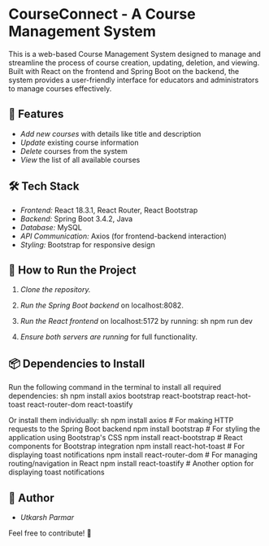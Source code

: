 # CourseConnect - A Course Management System

This is a web-based Course Management System designed to manage and streamline the process of course creation, updating, deletion, and viewing. Built with React on the frontend and Spring Boot on the backend, the system provides a user-friendly interface for educators and administrators to manage courses effectively.

## 🚀 Features
- *Add new courses* with details like title and description
- *Update* existing course information
- *Delete* courses from the system
- *View* the list of all available courses

## 🛠 Tech Stack
- *Frontend:* React 18.3.1, React Router, React Bootstrap
- *Backend:* Spring Boot 3.4.2, Java
- *Database:* MySQL
- *API Communication:* Axios (for frontend-backend interaction)
- *Styling:* Bootstrap for responsive design

## 🔧 How to Run the Project
1. *Clone the repository.*
2. *Run the Spring Boot backend* on localhost:8082.
3. *Run the React frontend* on localhost:5172 by running:
   sh
   npm run dev
   
4. *Ensure both servers are running* for full functionality.

## 📦 Dependencies to Install
Run the following command in the terminal to install all required dependencies:
sh
npm install axios bootstrap react-bootstrap react-hot-toast react-router-dom react-toastify

Or install them individually:
sh
npm install axios  # For making HTTP requests to the Spring Boot backend
npm install bootstrap  # For styling the application using Bootstrap's CSS
npm install react-bootstrap  # React components for Bootstrap integration
npm install react-hot-toast  # For displaying toast notifications
npm install react-router-dom  # For managing routing/navigation in React
npm install react-toastify  # Another option for displaying toast notifications


## 📌 Author
- *Utkarsh Parmar*

Feel free to contribute! 🚀
